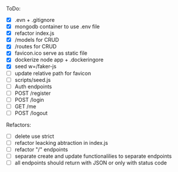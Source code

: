 ToDo:

 - [x] .evn + .gitignore
 - [x] mongodb container to use .env file
 - [x] refactor index.js
 - [x] /models for CRUD
 - [x] /routes for CRUD
 - [x] favicon.ico serve as static file
 - [x] dockerize node app + .dockeringore
 - [x] seed w=/faker-js
 - [ ] update relative path for favicon
 - [ ] scripts/seed.js
 - [ ] Auth endpoints
 - [ ] POST /register
 - [ ] POST /login
 - [ ] GET /me
 - [ ] POST /logout

Refactors: 
- [ ] delete use strict
- [ ] refactor leacking abtraction in index.js
- [ ] refactor "/" endpoints
- [ ] separate create and update functionalilies to separate endpoints
- [ ] all endpoints should return with JSON or only with status code